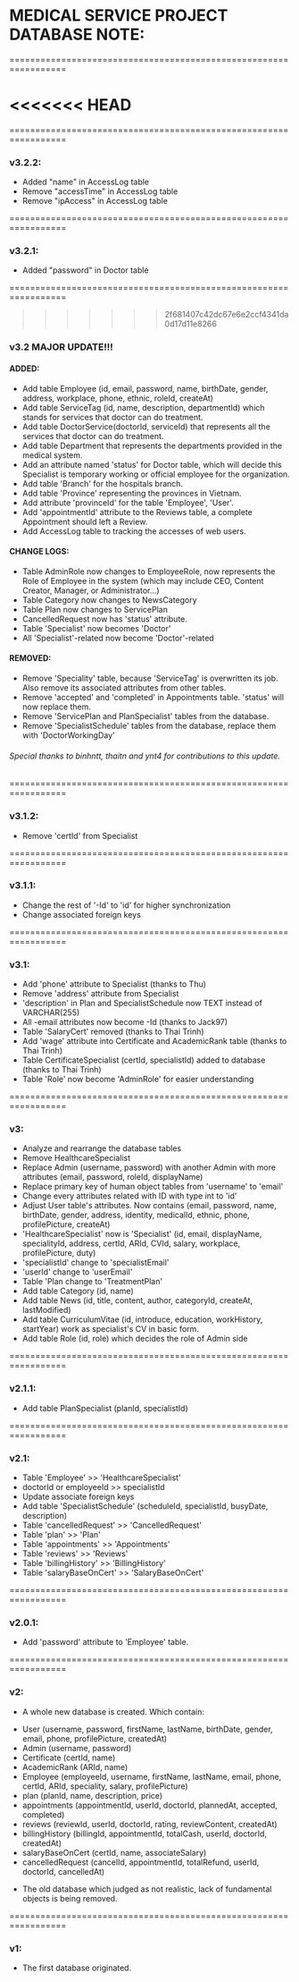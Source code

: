 # MEDICAL SERVICE PROJECT DATABASE NOTE: #

=================================================================

<<<<<<< HEAD
=======
=================================================================

### v3.2.2: ###

- Added "name" in AccessLog table
- Remove "accessTime" in AccessLog table
- Remove "ipAccess" in AccessLog table

=================================================================

### v3.2.1: ###

- Added "password" in Doctor table

=================================================================

>>>>>>> 2f681407c42dc67e6e2ccf4341da0d17d11e8266
### v3.2 MAJOR UPDATE!!! ###

#### ADDED: ####
- Add table Employee (id, email, password, name, birthDate, gender, address, workplace, phone, ethnic, roleId, createAt)
- Add table ServiceTag (id, name, description, departmentId) which stands for services that doctor can do treatment.
- Add table DoctorService(doctorId, serviceId) that represents all the services that doctor can do treatment.
- Add table Department that represents the departments provided in the medical system.
- Add an attribute named 'status' for Doctor table, which will decide this Specialist is temporary working or official employee for the organization.
- Add table 'Branch' for the hospitals branch.
- Add table 'Province' representing the provinces in Vietnam.
- Add attribute 'provinceId' for the table 'Employee', 'User'.
- Add 'appointmentId' attribute to the Reviews table, a complete Appointment should left a Review.
- Add AccessLog table to tracking the accesses of web users.

#### CHANGE LOGS: ####
- Table AdminRole now changes to EmployeeRole, now represents the Role of Employee in the system (which may include CEO, Content Creator, Manager, or Administrator...)
- Table Category now changes to NewsCategory
- Table Plan now changes to ServicePlan
- CancelledRequest now has 'status' attribute.
- Table 'Specialist' now becomes 'Doctor'
- All 'Specialist'-related now become 'Doctor'-related 

#### REMOVED: ####
- Remove 'Speciality' table, because 'ServiceTag' is overwritten its job. Also remove its associated attributes from other tables.
- Remove 'accepted' and 'completed' in Appointments table. 'status' will now replace them.
- Remove 'ServicePlan and PlanSpecialist' tables from the database.
- Remove 'SpecialistSchedule' tables from the database, replace them with 'DoctorWorkingDay'

###### Special thanks to binhntt, thaitn and ynt4 for contributions to this update. #######

=================================================================

### v3.1.2: ###

- Remove 'certId' from Specialist

=================================================================


### v3.1.1: ###

- Change the rest of '-Id' to 'id' for higher synchronization 
- Change associated foreign keys

=================================================================


### v3.1: ###

- Add 'phone' attribute to Specialist (thanks to Thu)
- Remove 'address' attribute from Specialist
- 'description' in Plan and SpecialistSchedule now TEXT instead of VARCHAR(255)
- All -email attributes now become -Id (thanks to Jack97)
- Table 'SalaryCert' removed (thanks to Thai Trinh)
- Add 'wage' attribute into Certificate and AcademicRank table (thanks to Thai Trinh)
- Table CertificateSpecialist (certId, specialistId) added to database (thanks to Thai Trinh)
- Table 'Role' now become 'AdminRole' for easier understanding

=================================================================

### v3: ###

- Analyze and rearrange the database tables
- Remove HealthcareSpecialist
- Replace Admin (username, password) with another Admin with more attributes (email, password, roleId, displayName)
- Replace primary key of human object tables from 'username' to 'email'
- Change every attributes related with ID with type int to 'id'
- Adjust User table's attributes. Now contains (email, password, name, birthDate, gender, address, identity, medicalId, ethnic, phone, profilePicture, createAt)
- 'HealthcareSpecialist' now is 'Specialist' (id, email, displayName, specialityId, address, certId, ARId, CVId, salary, workplace, profilePicture, duty)
- 'specialistId' change to 'specialistEmail'
- 'userId' change to 'userEmail'
- Table 'Plan change to 'TreatmentPlan'
- Add table Category (id, name)
- Add table News (id, title, content, author, categoryId, createAt, lastModified)
- Add table CurriculumVitae (id, introduce, education, workHistory, startYear) work as specialist's CV in basic form.
- Add table Role (id, role) which decides the role of Admin side

=================================================================

### v2.1.1: ###

- Add table PlanSpecialist (planId, specialistId)

=================================================================

### v2.1: ###

- Table 'Employee' >> 'HealthcareSpecialist'
- doctorId or employeeId >> specialistId
- Update associate foreign keys
- Add table 'SpecialistSchedule' (scheduleId, specialistId, busyDate, description)
- Table 'cancelledRequest' >> 'CancelledRequest'
- Table 'plan' >> 'Plan'
- Table 'appointments' >> 'Appointments'
- Table 'reviews' >> 'Reviews'
- Table 'billingHistory' >> 'BillingHistory'
- Table 'salaryBaseOnCert' >> 'SalaryBaseOnCert'

=================================================================

### v2.0.1: ###

- Add 'password' attribute to 'Employee' table.


=================================================================

### v2: ###

- A whole new database is created. Which contain:
+ User (username, password, firstName, lastName, birthDate, gender, email, phone, profilePicture, createdAt)
+ Admin (username, password)
+ Certificate (certId, name)
+ AcademicRank (ARId, name)
+ Employee (employeeId, username, firstName, lastName, email, phone, certId, ARId, speciality, salary, profilePicture)
+ plan (planId, name, description, price)
+ appointments (appointmentId, userId, doctorId, plannedAt, accepted, completed)
+ reviews (reviewId, userId, doctorId, rating, reviewContent, createdAt)
+ billingHistory (billingId, appointmentId, totalCash, userId, doctorId, createdAt)
+ salaryBaseOnCert (certId, name, associateSalary)
+ cancelledRequest (cancelId, appointmentId, totalRefund, userId, doctorId, cancelledAt)
- The old database which judged as not realistic, lack of fundamental objects is being removed.

=================================================================

### v1: ###

- The first database originated.
